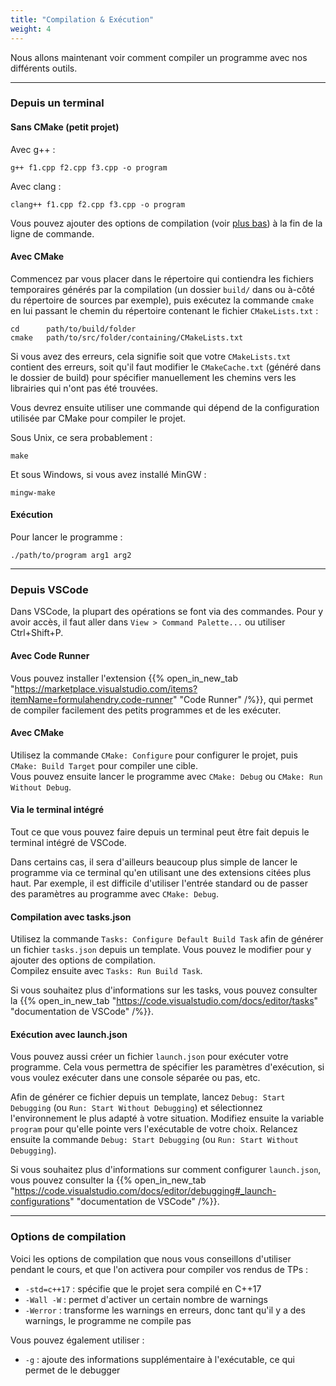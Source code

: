 ```yaml
---
title: "Compilation & Exécution"
weight: 4
---
```


Nous allons maintenant voir comment compiler un programme avec nos différents outils.

---

### Depuis un terminal

#### Sans CMake (petit projet)

Avec g++ :
```b
g++ f1.cpp f2.cpp f3.cpp -o program
```

Avec clang :
```b
clang++ f1.cpp f2.cpp f3.cpp -o program
```

Vous pouvez ajouter des options de compilation (voir [plus bas](#options-de-compilation)) à la fin de la ligne de commande.

#### Avec CMake

Commencez par vous placer dans le répertoire qui contiendra les fichiers temporaires générés par la compilation (un dossier `build/` dans ou à-côté du répertoire de sources par exemple), puis exécutez la commande `cmake` en lui passant le chemin du répertoire contenant le fichier `CMakeLists.txt` :
```b
cd      path/to/build/folder
cmake   path/to/src/folder/containing/CMakeLists.txt
```

Si vous avez des erreurs, cela signifie soit que votre `CMakeLists.txt` contient des erreurs, soit qu'il faut modifier le `CMakeCache.txt` (généré dans le dossier de build) pour spécifier manuellement les chemins vers les librairies qui n'ont pas été trouvées.

Vous devrez ensuite utiliser une commande qui dépend de la configuration utilisée par CMake pour compiler le projet.

Sous Unix, ce sera probablement :
```b
make
```

Et sous Windows, si vous avez installé MinGW :
```b
mingw-make
```

#### Exécution

Pour lancer le programme :
```b
./path/to/program arg1 arg2
```

---

### Depuis VSCode

Dans VSCode, la plupart des opérations se font via des commandes. Pour y avoir accès, il faut aller dans `View > Command Palette...` ou utiliser Ctrl+Shift+P.   

#### Avec Code Runner

Vous pouvez installer l'extension {{% open_in_new_tab "https://marketplace.visualstudio.com/items?itemName=formulahendry.code-runner" "Code Runner" /%}}, qui permet de compiler facilement des petits programmes et de les exécuter.

#### Avec CMake

Utilisez la commande `CMake: Configure` pour configurer le projet, puis `CMake: Build Target` pour compiler une cible. \
Vous pouvez ensuite lancer le programme avec `CMake: Debug` ou `CMake: Run Without Debug`.

#### Via le terminal intégré

Tout ce que vous pouvez faire depuis un terminal peut être fait depuis le terminal intégré de VSCode.

Dans certains cas, il sera d'ailleurs beaucoup plus simple de lancer le programme via ce terminal qu'en utilisant une des extensions citées plus haut. Par exemple, il est difficile d'utiliser l'entrée standard ou de passer des paramètres au programme avec `CMake: Debug`.

#### Compilation avec tasks.json

Utilisez la commande `Tasks: Configure Default Build Task` afin de générer un fichier `tasks.json` depuis un template. Vous pouvez le modifier pour y ajouter des options de compilation.\
Compilez ensuite avec `Tasks: Run Build Task`.

Si vous souhaitez plus d'informations sur les tasks, vous pouvez consulter la {{% open_in_new_tab "https://code.visualstudio.com/docs/editor/tasks" "documentation de VSCode" /%}}.

#### Exécution avec launch.json

Vous pouvez aussi créer un fichier `launch.json` pour exécuter votre programme. Cela vous permettra de spécifier les paramètres d'exécution, si vous voulez exécuter dans une console séparée ou pas, etc.

Afin de générer ce fichier depuis un template, lancez `Debug: Start Debugging` (ou `Run: Start Without Debugging`) et sélectionnez l'environnement le plus adapté à votre situation. Modifiez ensuite la variable 
`program` pour qu'elle pointe vers l'exécutable de votre choix. Relancez ensuite la commande `Debug: Start Debugging` (ou `Run: Start Without Debugging`).

Si vous souhaitez plus d'informations sur comment configurer `launch.json`, vous pouvez consulter la {{% open_in_new_tab "https://code.visualstudio.com/docs/editor/debugging#_launch-configurations" "documentation de VSCode" /%}}.

---

### Options de compilation

Voici les options de compilation que nous vous conseillons d'utiliser pendant le cours, et que l'on activera pour compiler vos rendus de TPs :
- `-std=c++17` : spécifie que le projet sera compilé en C++17 
- `-Wall -W` : permet d'activer un certain nombre de warnings
- `-Werror` : transforme les warnings en erreurs, donc tant qu'il y a des warnings, le programme ne compile pas

Vous pouvez également utiliser :
- `-g` : ajoute des informations supplémentaire à l'exécutable, ce qui permet de le debugger
